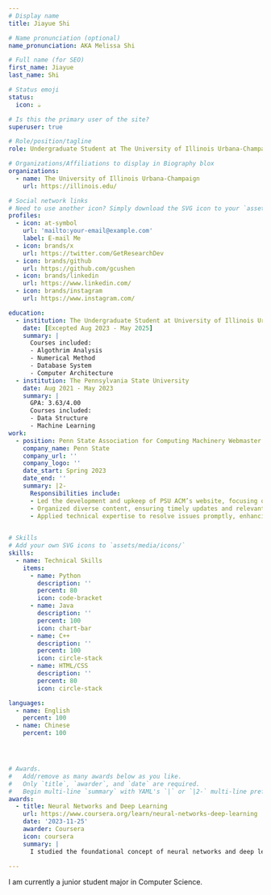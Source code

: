 ```yaml
---
# Display name
title: Jiayue Shi

# Name pronunciation (optional)
name_pronunciation: AKA Melissa Shi 

# Full name (for SEO)
first_name: Jiayue
last_name: Shi

# Status emoji
status:
  icon: ☕️

# Is this the primary user of the site?
superuser: true

# Role/position/tagline
role: Undergraduate Student at The University of Illinois Urbana-Champaign

# Organizations/Affiliations to display in Biography blox
organizations:
  - name: The University of Illinois Urbana-Champaign
    url: https://illinois.edu/

# Social network links
# Need to use another icon? Simply download the SVG icon to your `assets/media/icons/` folder.
profiles:
  - icon: at-symbol
    url: 'mailto:your-email@example.com'
    label: E-mail Me
  - icon: brands/x
    url: https://twitter.com/GetResearchDev
  - icon: brands/github
    url: https://github.com/gcushen
  - icon: brands/linkedin
    url: https://www.linkedin.com/
  - icon: brands/instagram
    url: https://www.instagram.com/

education:
  - institution: The Undergraduate Student at University of Illinois Urbana-Champaign
    date: [Excepted Aug 2023 - May 2025]
    summary: |
      Courses included:
      - Algothrim Analysis
      - Numerical Method
      - Database System
      - Computer Architecture 
  - institution: The Pennsylvania State University
    date: Aug 2021 - May 2023
    summary: |
      GPA: 3.63/4.00
      Courses included:
      - Data Structure
      - Machine Learning
work:
  - position: Penn State Association for Computing Machinery Webmaster
    company_name: Penn State
    company_url: ''
    company_logo: ''
    date_start: Spring 2023
    date_end: ''
    summary: |2-
      Responsibilities include:
      - Led the development and upkeep of PSU ACM’s website, focusing on user experience and engaging design.
      - Organized diverse content, ensuring timely updates and relevant information for the computing community.
      - Applied technical expertise to resolve issues promptly, enhancing website performance, security, and accessibility.
  

# Skills
# Add your own SVG icons to `assets/media/icons/`
skills:
  - name: Technical Skills
    items:
      - name: Python 
        description: ''
        percent: 80
        icon: code-bracket
      - name: Java
        description: ''
        percent: 100
        icon: chart-bar
      - name: C++
        description: ''
        percent: 100
        icon: circle-stack
      - name: HTML/CSS
        description: ''
        percent: 80
        icon: circle-stack

languages:
  - name: English
    percent: 100
  - name: Chinese
    percent: 100




# Awards.
#   Add/remove as many awards below as you like.
#   Only `title`, `awarder`, and `date` are required.
#   Begin multi-line `summary` with YAML's `|` or `|2-` multi-line prefix and indent 2 spaces below.
awards:
  - title: Neural Networks and Deep Learning
    url: https://www.coursera.org/learn/neural-networks-deep-learning
    date: '2023-11-25'
    awarder: Coursera
    icon: coursera
    summary: |
      I studied the foundational concept of neural networks and deep learning. By the end, I was familiar with the significant technological trends driving the rise of deep learning; build, train, and apply fully connected deep neural networks; implement efficient (vectorized) neural networks; identify key parameters in a neural network’s architecture; and apply deep learning to your own applications.
  
---
```


I am currently a junior student major in Computer Science. 
